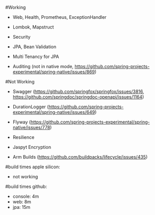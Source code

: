 #Working
- Web, Health, Prometheus, ExceptionHandler
- Lombok, Mapstruct
- Security

- JPA, Bean Validation

- Multi Tenancy for JPA
- Auditing (not in native mode, https://github.com/spring-projects-experimental/spring-native/issues/869)               

#Not Working
- Swagger (https://github.com/springfox/springfox/issues/3816, https://github.com/springdoc/springdoc-openapi/issues/1164)
- DurationLogger (https://github.com/spring-projects-experimental/spring-native/issues/649)
  
- Flyway (https://github.com/spring-projects-experimental/spring-native/issues/778)
- Resilience

- Jaspyt Encryption
  
- Arm Builds (https://github.com/buildpacks/lifecycle/issues/435)

#build times apple silicon:
- not working

#build times github:
- console: 4m
- web: 8m
- jpa: 15m